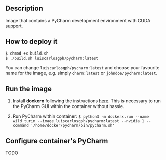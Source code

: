 Description
-----------

Image that contains a PyCharm development environment with CUDA support.

How to deploy it
----------------
```bash
$ chmod +x build.sh
$ ./build.sh luiscarlosgph/pycharm:latest
```
You can change `luiscarlosgph/pycharm:latest` and choose your favourite name for the image, e.g. simply `charm:latest` or `johndoe/pycharm:latest`.

Run the image
-------------

1. Install **dockerx** following the instructions [here](https://github.com/luiscarlosgph/dockerx#install-using-pip). This is necessary to run the PyCharm GUI within the container without hassle. 

2. Run PyCharm within container: `$ python3 -m dockerx.run --name wild_turin --image luiscarlosgph/pycharm:latest --nvidia 1 --command '/home/docker/pycharm/bin/pycharm.sh'`

Configure container's PyCharm
-----------------------------

TODO

